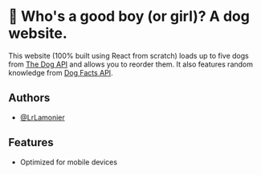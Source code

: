 # 🐶 Who's a good boy (or girl)? A dog website.

This website (100% built using React from scratch) loads up to five dogs from [The Dog API](https://thedogapi.com/) and allows you to reorder them. It also features random knowledge from [Dog Facts API](https://dukengn.github.io/Dog-facts-API/).

## Authors

- [@LrLamonier](https://www.github.com/LrLamonier)

## Features

- Optimized for mobile devices
